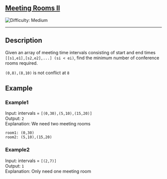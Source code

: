 <h2><a href="https://www.lintcode.com/problem/919/">Meeting Rooms II</a></h2> <img src='https://img.shields.io/badge/Difficulty-Medium-orange' alt='Difficulty: Medium' /><hr>

## Description
Given an array of meeting time intervals consisting of start and end times `[[s1,e1],[s2,e2],...] (si < ei)`, find the minimum number of conference rooms required.

`(0,8),(8,10)` is not conflict at `8`

## Example

### Example1

Input: intervals = `[(0,30),(5,10),(15,20)]` <br>
Output: `2` <br>
Explanation:
We need two meeting rooms
```
room1: (0,30)
room2: (5,10),(15,20)
```

### Example2

Input: intervals = `[(2,7)]` <br>
Output: `1` <br>
Explanation: 
Only need one meeting room


